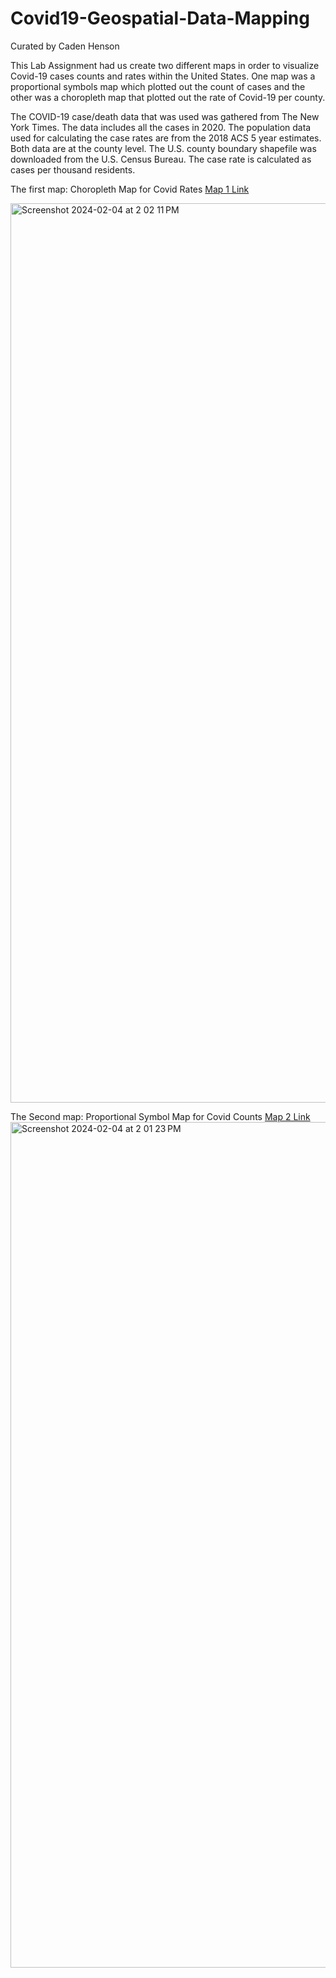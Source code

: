 # Covid19-Geospatial-Data-Mapping
Curated by Caden Henson

This Lab Assignment had us create two different maps in order to visualize Covid-19 cases counts and rates within the United States. One map was a proportional symbols map which plotted out the count of cases and the other was a choropleth map that plotted out the rate of Covid-19 per county. 

The COVID-19 case/death data that was used was gathered from The New York Times. The data includes all the cases in 2020. The population data used for calculating the case rates are from the 2018 ACS 5 year estimates. Both data are at the county level. The U.S. county boundary shapefile was downloaded from the U.S. Census Bureau. The case rate is calculated as cases per thousand residents. 

The first map: Choropleth Map for Covid Rates [Map 1 Link](https://github.com/CadenTY/Covid-19-Case-Mapping/map1.html)


<img width="1439" alt="Screenshot 2024-02-04 at 2 02 11 PM" src="https://github.com/CadenTY/Covid-19-Case-Mapping/assets/97286724/2b324090-c337-42ec-8cc5-b51bd17ab133">

The Second map: Proportional Symbol Map for Covid Counts [Map 2 Link](https://github.com/CadenTY/Covid-19-Case-Mapping/map2.html)
<img width="1353" alt="Screenshot 2024-02-04 at 2 01 23 PM" src="https://github.com/CadenTY/Covid-19-Case-Mapping/assets/97286724/c184a594-d643-4cf8-9a64-181eef623b58">



